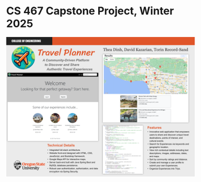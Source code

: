 ﻿# CS 467 Capstone Project, Winter 2025

![Informational project poster](https://github.com/kazariad/CS467-Travel-Planner/blob/master/assets/poster.png)
